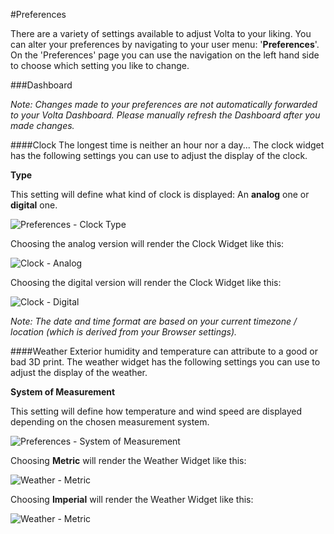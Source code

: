 #Preferences

There are a variety of settings available to adjust Volta to your liking. You can alter your preferences by navigating to your user menu: '**Preferences**'. On the 'Preferences' page you can use the navigation on the left hand side to choose which setting you like to change.  

###Dashboard

_Note: Changes made to your preferences are not automatically forwarded to your Volta Dashboard. Please manually refresh the Dashboard after you made changes._

####Clock
The longest time is neither an hour nor a day... The clock widget has the following settings you can use to adjust the display of the clock.

**Type**

This setting will define what kind of clock is displayed: An **analog** one or **digital** one.

![Preferences - Clock Type](../images/docs/volta_preferences_clock_type.png "Preferences - Clock Type")

Choosing the analog version will render the Clock Widget like this:

![Clock - Analog](../images/docs/volta_clock_analog.png "Clock - Analog")

Choosing the digital version will render the Clock Widget like this:

![Clock - Digital](../images/docs/volta_clock_digital.png "Clock - Digital")

_Note: The date and time format are based on your current timezone / location (which is derived from your Browser settings)._

####Weather
Exterior humidity and temperature can attribute to a good or bad 3D print. The weather widget has the following settings you can use to adjust the display of the weather.

**System of Measurement**

This setting will define how temperature and wind speed are displayed depending on the chosen measurement system.

![Preferences - System of Measurement](../images/docs/volta_preferences_weather_system.png "Preferences - System of Measurement")

Choosing **Metric** will render the Weather Widget like this:

![Weather - Metric](../images/docs/volta_weather_metric.png "Weather - Metric")

Choosing **Imperial** will render the Weather Widget like this:

![Weather - Metric](../images/docs/volta_weather_imperial.png "Weather - Metric")

